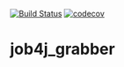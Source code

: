 [![Build Status](https://travis-ci.org/Istern22/job4j_grabber.svg?branch=master)](https://travis-ci.org/Istern22/job4j_grabber)
[![codecov](https://codecov.io/gh/Istern22/job4j_grabber/branch/master/graph/badge.svg)](https://codecov.io/gh/Istern22/job4j_grabber)

# job4j_grabber
